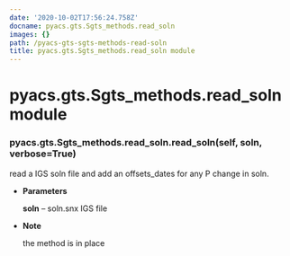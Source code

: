 ```yaml
---
date: '2020-10-02T17:56:24.758Z'
docname: pyacs.gts.Sgts_methods.read_soln
images: {}
path: /pyacs-gts-sgts-methods-read-soln
title: pyacs.gts.Sgts_methods.read_soln module
---
```


# pyacs.gts.Sgts_methods.read_soln module


### pyacs.gts.Sgts_methods.read_soln.read_soln(self, soln, verbose=True)
read a IGS soln file and add an offsets_dates for any P change in soln.


* **Parameters**

    **soln** – soln.snx IGS file



* **Note**

    the method is in place
